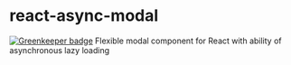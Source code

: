 # react-async-modal

[![Greenkeeper badge](https://badges.greenkeeper.io/JounQin/react-async-modal.svg)](https://greenkeeper.io/)
Flexible modal component for React with ability of asynchronous lazy loading
